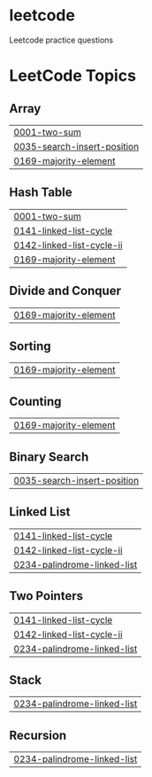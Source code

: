 # leetcode
Leetcode practice questions

<!---LeetCode Topics Start-->
# LeetCode Topics
## Array
|  |
| ------- |
| [0001-two-sum](https://github.com/SumitRaghav876/leetcode/tree/master/0001-two-sum) |
| [0035-search-insert-position](https://github.com/SumitRaghav876/leetcode/tree/master/0035-search-insert-position) |
| [0169-majority-element](https://github.com/SumitRaghav876/leetcode/tree/master/0169-majority-element) |
## Hash Table
|  |
| ------- |
| [0001-two-sum](https://github.com/SumitRaghav876/leetcode/tree/master/0001-two-sum) |
| [0141-linked-list-cycle](https://github.com/SumitRaghav876/leetcode/tree/master/0141-linked-list-cycle) |
| [0142-linked-list-cycle-ii](https://github.com/SumitRaghav876/leetcode/tree/master/0142-linked-list-cycle-ii) |
| [0169-majority-element](https://github.com/SumitRaghav876/leetcode/tree/master/0169-majority-element) |
## Divide and Conquer
|  |
| ------- |
| [0169-majority-element](https://github.com/SumitRaghav876/leetcode/tree/master/0169-majority-element) |
## Sorting
|  |
| ------- |
| [0169-majority-element](https://github.com/SumitRaghav876/leetcode/tree/master/0169-majority-element) |
## Counting
|  |
| ------- |
| [0169-majority-element](https://github.com/SumitRaghav876/leetcode/tree/master/0169-majority-element) |
## Binary Search
|  |
| ------- |
| [0035-search-insert-position](https://github.com/SumitRaghav876/leetcode/tree/master/0035-search-insert-position) |
## Linked List
|  |
| ------- |
| [0141-linked-list-cycle](https://github.com/SumitRaghav876/leetcode/tree/master/0141-linked-list-cycle) |
| [0142-linked-list-cycle-ii](https://github.com/SumitRaghav876/leetcode/tree/master/0142-linked-list-cycle-ii) |
| [0234-palindrome-linked-list](https://github.com/SumitRaghav876/leetcode/tree/master/0234-palindrome-linked-list) |
## Two Pointers
|  |
| ------- |
| [0141-linked-list-cycle](https://github.com/SumitRaghav876/leetcode/tree/master/0141-linked-list-cycle) |
| [0142-linked-list-cycle-ii](https://github.com/SumitRaghav876/leetcode/tree/master/0142-linked-list-cycle-ii) |
| [0234-palindrome-linked-list](https://github.com/SumitRaghav876/leetcode/tree/master/0234-palindrome-linked-list) |
## Stack
|  |
| ------- |
| [0234-palindrome-linked-list](https://github.com/SumitRaghav876/leetcode/tree/master/0234-palindrome-linked-list) |
## Recursion
|  |
| ------- |
| [0234-palindrome-linked-list](https://github.com/SumitRaghav876/leetcode/tree/master/0234-palindrome-linked-list) |
<!---LeetCode Topics End-->